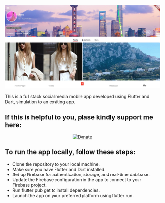 
![demo page](assets/images/xhs.png)

This is a full stack social media mobile app developed using Flutter and Dart, simulation to an exsiting app.

## If this is helpful to you, plase kindly support me here: 

<p align="center">
  <a href="https://venmo.com/u/lightandlight">
    <img src="https://img.shields.io/badge/Donate-Venmo-ff69b4.svg" alt="Donate" width="200" height="40">
  </a>
</p>


## To run the app locally, follow these steps:

- Clone the repository to your local machine.
- Make sure you have Flutter and Dart installed.
- Set up Firebase for authentication, storage, and real-time database.
- Update the Firebase configuration in the app to connect to your Firebase project.
- Run flutter pub get to install dependencies.
- Launch the app on your preferred platform using flutter run.
